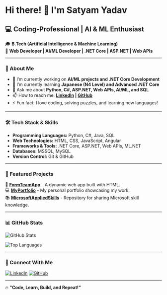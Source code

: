 # Hi there! 👋 I'm Satyam Yadav

## 💻 Coding-Professional | AI & ML Enthusiast

🎓 **B.Tech (Artificial Intelligence & Machine Learning)**  
💼 **Web Developer | AI/ML Developer | .NET Core | ASP.NET | Web APIs**

---

### 🚀 About Me
- 🔭 I’m currently working on **AI/ML projects and .NET Core Development**
- 🌱 I’m currently learning **Japanese (N4 Level) and Advanced .NET Core**
- 💬 Ask me about **Python, C#, ASP.NET, Web APIs, AI/ML, and SQL**
- 📫 How to reach me: **[LinkedIn](https://www.linkedin.com/in/satyamyadav/) | [GitHub](https://github.com/Coding-Professional)**
- ⚡ Fun fact: I love coding, solving puzzles, and learning new languages!

---

### 🛠️ Tech Stack & Skills
- **Programming Languages:** Python, C#, Java, SQL
- **Web Technologies:** HTML, CSS, JavaScript, Angular
- **Frameworks & Tools:** .NET Core, ASP.NET, Web APIs, ML.NET
- **Databases:** MSSQL, MySQL
- **Version Control:** Git & GitHub

---

### 📌 Featured Projects
🚀 [**FormTeamApp**](https://github.com/Coding-Professional/FormTeamApp) - A dynamic web app built with HTML.  
💻 [**MyPortfolio**](https://github.com/Coding-Professional/myPortfolio) - My personal portfolio showcasing my work.  
📚 [**MicrosoftAppliedSkills**](https://github.com/Coding-Professional/MicrosoftAppliedSkills) - Repository for sharing Microsoft skill knowledge.

---

### 📊 GitHub Stats
![GitHub Stats](https://github-readme-stats.vercel.app/api?username=Coding-Professional&show_icons=true&theme=radical)

![Top Languages](https://github-readme-stats.vercel.app/api/top-langs/?username=Coding-Professional&layout=compact&theme=radical)

---

### 📢 Connect With Me
[![LinkedIn](https://img.shields.io/badge/LinkedIn-Connect-blue?style=for-the-badge&logo=linkedin)](https://www.linkedin.com/in/satyamyadav/)
[![GitHub](https://img.shields.io/badge/GitHub-Follow-lightgrey?style=for-the-badge&logo=github)](https://github.com/Coding-Professional)

---

🔥 **"Code, Learn, Build, and Repeat!"**
